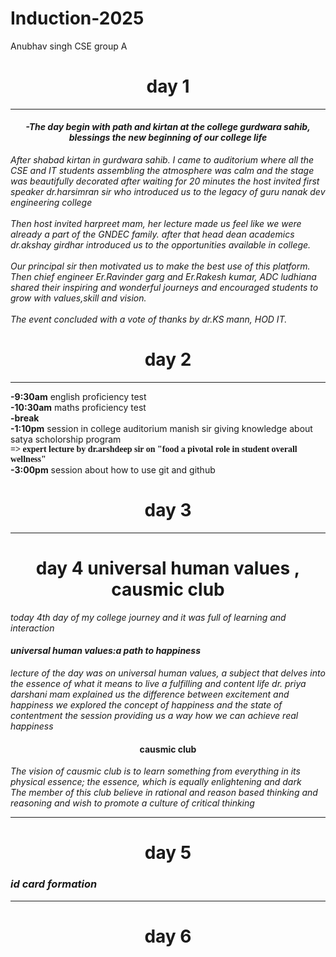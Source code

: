 # Induction-2025
Anubhav singh CSE group A
<h1 align="center">day 1</h1>
<hr>
<h4 align="center"><i>-The day begin with path and kirtan at the college gurdwara sahib, blessings the new beginning of our college life </i></h4>
<i>After shabad kirtan in gurdwara sahib. I came to auditorium where all the CSE and IT students assembling the atmosphere was calm and the stage was beautifully decorated after waiting for 20 minutes the host invited first speaker dr.harsimran sir who introduced us to the legacy of guru nanak dev engineering college
<br><br>
Then host invited harpreet mam, her lecture made us feel like we were already a part of the GNDEC family. after that head dean academics dr.akshay girdhar introduced us to the opportunities available in college.
<br><br>
Our principal sir then motivated us to make the best use of this platform. Then chief engineer Er.Ravinder garg and Er.Rakesh kumar, ADC ludhiana shared their inspiring and wonderful journeys and encouraged students to grow with values,skill and vision.
<br><br>
The event concluded with a vote of thanks by dr.KS mann, HOD IT.</i>



<h1 align="center">day 2</h1>
<hr>
<b>-9:30am</b> english proficiency test
<br>
<b>-10:30am</b> maths proficiency test <br>
<strong>-break</strong><br>
<b>-1:10pm</b> session in college auditorium manish sir giving knowledge about satya scholorship program <br>
<strong><font face="chopsic">=> expert lecture by dr.arshdeep sir on "food a pivotal role in student overall wellness" </font></strong>
<br>
<b>-3:00pm</b> session about how to use git and github
<h1 align="center">day 3</h1>
<hr>
<h1 align="center">day 4 universal human values , causmic club</h1>
<i>today 4th day of my college journey and it was full of learning and interaction </i>
<i><h4>universal human values:a path to happiness </h4></i>
<i> lecture of the day was on universal human values, a subject that delves into the essence of what it means to live a fulfilling and content life dr. priya darshani mam explained us the difference between excitement and happiness we explored the concept of happiness and the state of contentment the session providing us a way how we can achieve real happiness</i>
<h4 align="center">causmic club</h4>
<i>The vision of causmic club is to learn something from everything in its physical essence; the essence, which is equally enlightening and dark 
<br>
The member of this club believe in rational and reason based thinking and reasoning and wish to promote a culture of critical thinking </i>
<hr>
<h1 align="center">day 5</h1>
<i><h3>id card formation</h3></i>
<hr>
<h1 align="center">day 6</h1>


